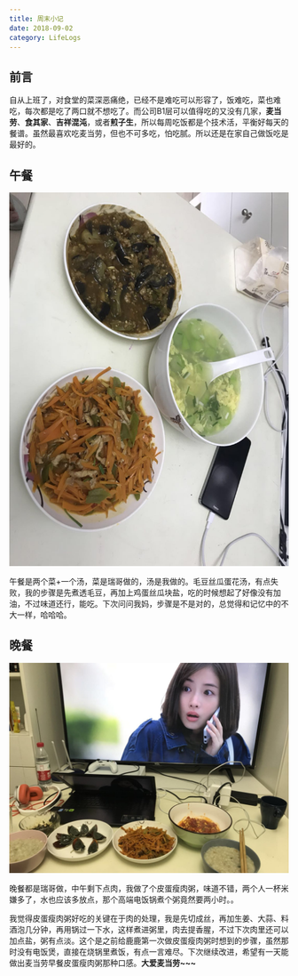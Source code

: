 ```yaml
---
title: 周末小记
date: 2018-09-02
category: LifeLogs
---
```


## 前言

自从上班了，对食堂的菜深恶痛绝，已经不是难吃可以形容了，饭难吃，菜也难吃，每次都是吃了两口就不想吃了。而公司B1层可以值得吃的又没有几家，**麦当劳**、**食其家**、**吉祥混沌**，或者**煎子生**，所以每周吃饭都是个技术活，平衡好每天的餐谱。虽然最喜欢吃麦当劳，但也不可多吃，怕吃腻。所以还是在家自己做饭吃是最好的。

## 午餐

![午餐](./images/午餐.jpg)

午餐是两个菜+一个汤，菜是瑞哥做的，汤是我做的。毛豆丝瓜蛋花汤，有点失败，我的步骤是先煮透毛豆，再加上鸡蛋丝瓜块盐，吃的时候想起了好像没有加油，不过味道还行，能吃。下次问问我妈，步骤是不是对的，总觉得和记忆中的不大一样，哈哈哈。

## 晚餐

![晚餐](./images/晚餐.jpg)

晚餐都是瑞哥做，中午剩下点肉，我做了个皮蛋瘦肉粥，味道不错，两个人一杯米嫌多了，水也应该多放点，那个高端电饭锅煮个粥竟然要两小时。。

我觉得皮蛋瘦肉粥好吃的关键在于肉的处理，我是先切成丝，再加生姜、大蒜、料酒泡几分钟，再用锅过一下水，这样煮进粥里，肉去提香腥，不过下次肉里还可以加点盐，粥有点淡。这个是之前给鹿鹿第一次做皮蛋瘦肉粥时想到的步骤，虽然那时没有电饭煲，直接在烧锅里煮饭，有点一言难尽。下次继续改进，希望有一天能做出麦当劳早餐皮蛋瘦肉粥那种口感。**大爱麦当劳~~~**


